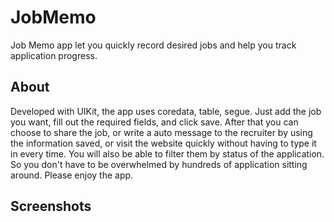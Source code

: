 # JobMemo
Job Memo app let you quickly record desired jobs and help you track application progress. 
## About
Developed with UIKit, the app uses coredata, table, segue. 
Just add the job you want, fill out the required fields, and click save. 
After that you can choose to share the job, or write a auto message to the recruiter by using the information saved, or visit the website quickly without having to type it in every time. 
You will also be able to filter them by status of the application. So you don't have to be overwhelmed by hundreds of application sitting around. Please enjoy the app.
## Screenshots
